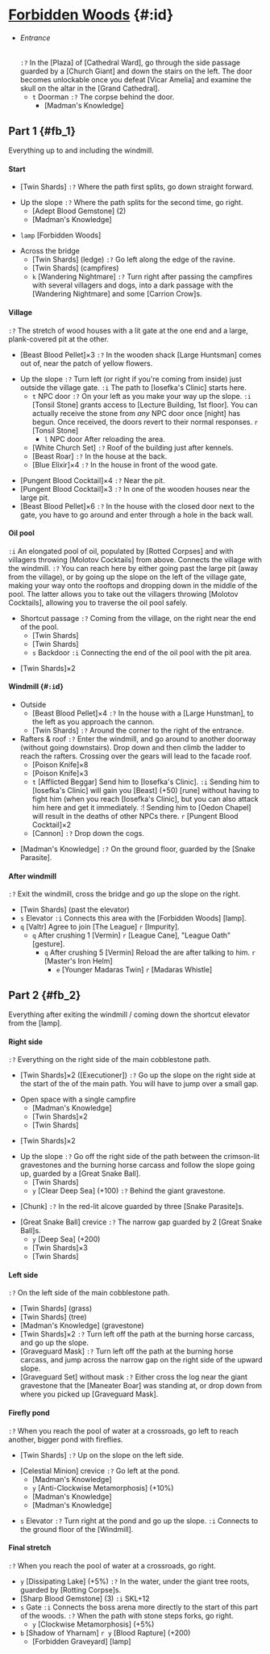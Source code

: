 # [Forbidden Woods](@) {#:id}

- ###### Entrance
  `:?` In the [Plaza] of [Cathedral Ward], go through the side passage guarded by a [Church Giant] and down the stairs on the left. The door becomes unlockable once you defeat [Vicar Amelia] and examine the skull on the altar in the [Grand Cathedral].
  + `t` Doorman
    `:?` The corpse behind the door.
    - [Madman's Knowledge]

## Part 1 {#fb_1}
Everything up to and including the windmill.

#### Start
+ [Twin Shards]
  `:?` Where the path first splits, go down straight forward.
- Up the slope
  `:?` Where the path splits for the second time, go right.
  + [Adept Blood Gemstone] (2)
  + [Madman's Knowledge]
+ `lamp` [Forbidden Woods]
- Across the bridge
  + [Twin Shards] (ledge)
    `:?` Go left along the edge of the ravine.
  + [Twin Shards] (campfires)
  + `k` [Wandering Nightmare]
    `:?` Turn right after passing the campfires with several villagers and dogs, into a dark passage with the [Wandering Nightmare] and some [Carrion Crow]s.

#### Village
`:?` The stretch of wood houses with a lit gate at the one end and a large, plank-covered pit at the other.
+ [Beast Blood Pellet]×3
  `:?` In the wooden shack [Large Huntsman] comes out of, near the patch of yellow flowers.
- Up the slope
  `:?` Turn left (or right if you're coming from inside) just outside the village gate.
  `:i` The path to [Iosefka's Clinic] starts here.
  + `t` NPC door
    `:?` On your left as you make your way up the slope.
    `:i` [Tonsil Stone] grants access to [Lecture Building, 1st floor]. You can actually receive the stone from *any* NPC door once [night] has begun. Once received, the doors revert to their normal responses.
    `r` [Tonsil Stone]
    + `l` NPC door
      After reloading the area.
  + [White Church Set]
    `:?` Roof of the building just after kennels.
  + [Beast Roar]
    `:?` In the house at the back.
  + [Blue Elixir]×4
    `:?` In the house in front of the wood gate.
+ [Pungent Blood Cocktail]×4
  `:?` Near the pit.
+ [Pungent Blood Cocktail]×3
  `:?` In one of the wooden houses near the large pit.
+ [Beast Blood Pellet]×6
  `:?` In the house with the closed door next to the gate, you have to go around and enter through a hole in the back wall.

#### Oil pool
`:i` An elongated pool of oil, populated by [Rotted Corpses] and with villagers throwing [Molotov Cocktails] from above. Connects the village with the windmill.
`:?` You can reach here by either going past the large pit (away from the village), or by going up the slope on the left of the village gate, making your way onto the rooftops and dropping down in the middle of the pool. The latter allows you to take out the villagers throwing [Molotov Cocktails], allowing you to traverse the oil pool safely.
- Shortcut passage
  `:?` Coming from the village, on the right near the end of the pool.
  + [Twin Shards]
  + [Twin Shards]
  + `s` Backdoor
    `:i` Connecting the end of the oil pool with the pit area.
+ [Twin Shards]×2


#### Windmill {#`:i`d}
- Outside
  + [Beast Blood Pellet]×4
    `:?` In the house with a [Large Hunstman], to the left as you approach the cannon.
  + [Twin Shards]
    `:?` Around the corner to the right of the entrance.
- Rafters & roof
  `:?` Enter the windmill, and go around to another doorway (without going downstairs). Drop down and then climb the ladder to reach the rafters. Crossing over the gears will lead to the facade roof.
  + [Poison Knife]×8
  + [Poison Knife]×3
  + `t` [Afflicted Beggar]
    Send him to [Iosefka's Clinic].
    `:i` Sending him to [Iosefka's Clinic] will gain you [Beast] (+50) [rune] without having to fight him (when you reach [Iosefka's Clinic], but you can also attack him here and get it immediately.
    :! Sending him to [Oedon Chapel] will result in the deaths of other NPCs there.
    `r` [Pungent Blood Cocktail]×2
  + [Cannon]
    `:?` Drop down the cogs.
+ [Madman's Knowledge]
  `:?` On the ground floor, guarded by the [Snake Parasite].


#### After windmill
`:?` Exit the windmill, cross the bridge and go up the slope on the right.
+ [Twin Shards] (past the elevator)
+ `s` Elevator
  `:i` Connects this area with the [Forbidden Woods] [lamp].
 + `q` [Valtr]
   Agree to join [The League]
   `r` [Impurity].
   + `q` After crushing 1 [Vermin]
     `r` [League Cane], "League Oath" [gesture].
     + `q` After crushing 5 [Vermin]
       Reload the are after talking to him.
       `r` [Master's Iron Helm]
       + `e` [Younger Madaras Twin]
         `r` [Madaras Whistle]


## Part 2 {#fb_2}
Everything after exiting the windmill / coming down the shortcut elevator from the [lamp].

#### Right side
`:?` Everything on the right side of the main cobblestone path.

+ [Twin Shards]×2 ([Executioner])
`:?` Go up the slope on the right side at the start of the of the main path. You will have to jump over a small gap.
- Open space with a single campfire
  + [Madman's Knowledge]
  + [Twin Shards]×2
  + [Twin Shards]
+ [Twin Shards]×2
- Up the slope
  `:?` Go off the right side of the path between the crimson-lit gravestones and the burning horse carcass and follow the slope going up, guarded by a [Great Snake Ball].
  + [Twin Shards]
  + `y` [Clear Deep Sea] (+100)
  `:?` Behind the giant gravestone.
+ [Chunk]
  `:?` In the red-lit alcove guarded by three [Snake Parasite]s.
- [Great Snake Ball] crevice
  `:?` The narrow gap guarded by 2 [Great Snake Ball]s.
  + `y` [Deep Sea] (+200)
  + [Twin Shards]×3
  + [Twin Shards]

#### Left side
`:?` On the left side of the main cobblestone path.
+ [Twin Shards] (grass)
+ [Twin Shards] (tree)
+ [Madman's Knowledge] (gravestone)
+ [Twin Shards]×2
  `:?` Turn left off the path at the burning horse carcass, and go up the slope.
+ [Graveguard Mask]
  `:?` Turn left off the path at the burning horse carcass, and jump across the narrow gap on the right side of the upward slope.
+ [Graveguard Set] without mask
  `:?` Either cross the log near the giant gravestone that the [Maneater Boar] was standing at, or drop down from where you picked up [Graveguard Mask].

#### Firefly pond
`:?` When you reach the pool of water at a crossroads, go left to reach another, bigger pond with fireflies.
+ [Twin Shards]
  `:?` Up on the slope on the left side.
- [Celestial Minion] crevice
  `:?` Go left at the pond.
  + [Madman's Knowledge]
  + `y` [Anti-Clockwise Metamorphosis] (+10%)
  + [Madman's Knowledge]
  + [Madman's Knowledge]
+ `s` Elevator
  `:?` Turn right at the pond and go up the slope.
  `:i` Connects to the ground floor of the [Windmill].
  
#### Final stretch
`:?` When you reach the pool of water at a crossroads, go right.
+ `y` [Dissipating Lake] (+5%)
  `:?` In the water, under the giant tree roots, guarded by [Rotting Corpse]s.
+ [Sharp Blood Gemstone] (3)
  `:i` SKL+12
+ `s` Gate
  `:i` Connects the boss arena more directly to the start of this part of the woods.
  `:?` When the path with stone steps forks, go right.
  + `y` [Clockwise Metamorphosis] (+5%)
+ `b` [Shadow of Yharnam]
  `r y` [Blood Rapture] (+200)
  + [Forbidden Graveyard] [lamp]